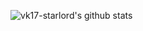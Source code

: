 ![ vk17-starlord's github stats](https://github-readme-stats.vercel.app/api?username=vk17-starlord )
